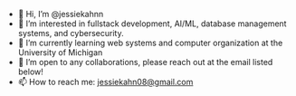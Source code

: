 - 👋 Hi, I’m @jessiekahnn
- 👀 I’m interested in fullstack development, AI/ML, database management systems, and cybersecurity. 
- 🌱 I’m currently learning web systems and computer organization at the University of Michigan
- 💞️ I’m open to any collaborations, please reach out at the email listed below! 
- 📫 How to reach me: jessiekahn08@gmail.com

<!---
jessiekahnn/jessiekahnn is a ✨ special ✨ repository because its `README.md` (this file) appears on your GitHub profile.
You can click the Preview link to take a look at your changes.
--->
